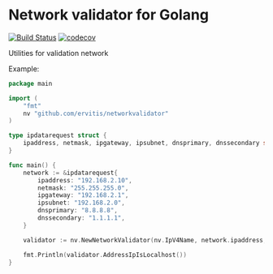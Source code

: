 # Network validator for Golang

[![Build Status](https://travis-ci.org/ervitis/networkvalidator.svg?branch=master)](https://travis-ci.org/ervitis/networkvalidator) [![codecov](https://codecov.io/gh/ervitis/networkvalidator/branch/master/graph/badge.svg)](https://codecov.io/gh/ervitis/networkvalidator)

Utilities for validation network

Example:

```go
package main

import (
	"fmt"
	nv "github.com/ervitis/networkvalidator"
)

type ipdatarequest struct {
	ipaddress, netmask, ipgateway, ipsubnet, dnsprimary, dnssecondary string
}

func main() {
	network := &ipdatarequest{
		ipaddress: "192.168.2.10", 
		netmask: "255.255.255.0", 
		ipgateway: "192.168.2.1", 
		ipsubnet: "192.168.2.0", 
		dnsprimary: "8.8.8.8", 
		dnssecondary: "1.1.1.1",
	}

	validator := nv.NewNetworkValidator(nv.IpV4Name, network.ipaddress, network.netmask, network.ipgateway, network.ipsubnet, network.dnsprimary, network.dnssecondary)

	fmt.Println(validator.AddressIpIsLocalhost())
}
```